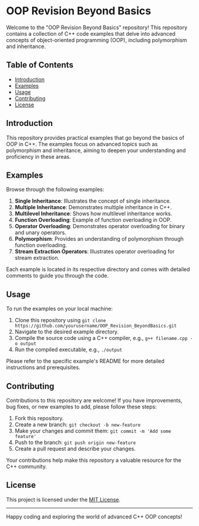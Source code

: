 # OOP Revision Beyond Basics

Welcome to the "OOP Revision Beyond Basics" repository! This repository contains a collection of C++ code examples that delve into advanced concepts of object-oriented programming (OOP), including polymorphism and inheritance.

## Table of Contents

- [Introduction](#introduction)
- [Examples](#examples)
- [Usage](#usage)
- [Contributing](#contributing)
- [License](#license)

## Introduction

This repository provides practical examples that go beyond the basics of OOP in C++. The examples focus on advanced topics such as polymorphism and inheritance, aiming to deepen your understanding and proficiency in these areas.

## Examples

Browse through the following examples:

1. **Single Inheritance**: Illustrates the concept of single inheritance.
2. **Multiple Inheritance**: Demonstrates multiple inheritance in C++.
3. **Multilevel Inheritance**: Shows how multilevel inheritance works.
4. **Function Overloading**: Example of function overloading in OOP.
5. **Operator Overloading**: Demonstrates operator overloading for binary and unary operators.
6. **Polymorphism**: Provides an understanding of polymorphism through function overloading.
7. **Stream Extraction Operators**: Illustrates operator overloading for stream extraction.

Each example is located in its respective directory and comes with detailed comments to guide you through the code.

## Usage

To run the examples on your local machine:

1. Clone this repository using `git clone https://github.com/yourusername/OOP_Revision_BeyondBasics.git`
2. Navigate to the desired example directory.
3. Compile the source code using a C++ compiler, e.g., `g++ filename.cpp -o output`
4. Run the compiled executable, e.g., `./output`

Please refer to the specific example's README for more detailed instructions and prerequisites.

## Contributing

Contributions to this repository are welcome! If you have improvements, bug fixes, or new examples to add, please follow these steps:

1. Fork this repository.
2. Create a new branch: `git checkout -b new-feature`
3. Make your changes and commit them: `git commit -m 'Add some feature'`
4. Push to the branch: `git push origin new-feature`
5. Create a pull request and describe your changes.

Your contributions help make this repository a valuable resource for the C++ community.

## License

This project is licensed under the [MIT License](LICENSE).

---
Happy coding and exploring the world of advanced C++ OOP concepts!
